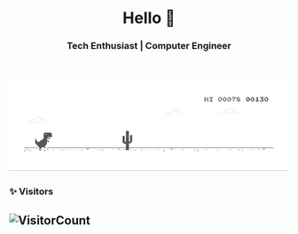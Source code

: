 <!--
**Dynotum/dynotum** is a ✨ _special_ ✨ repository because its `README.md` (this file) appears on your GitHub profile.

Here are some ideas to get you started:

- 🔭 I’m currently working on ...
- 🌱 I’m currently learning ...
- 👯 I’m looking to collaborate on ...
- 🤔 I’m looking for help with ...
- 💬 Ask me about ...
- 📫 How to reach me: ...
- 😄 Pronouns: ...
- ⚡ Fun fact: ...
-->

<h1 align="center"> Hello 🦖</h1>

<h3 align="center">  Tech Enthusiast | Computer Engineer </h3> <br>

![Dino](https://raw.githubusercontent.com/sanket9006/sanket9006/master/dino.gif)


### ✨ Visitors 
![VisitorCount](https://profile-counter.glitch.me/{dynotum}/count.svg)
-------------------------------------------------------------------------------------------------------------------------------------------------------------------------------
